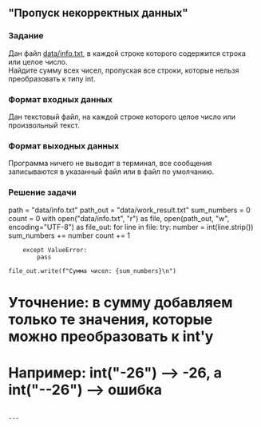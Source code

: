 ## "Пропуск некорректных данных"

### Задание

Дан файл [data/info.txt](data/info.txt), в каждой строке которого содержится строка или целое число. \
Найдите сумму всех чисел, пропуская все строки, которые нельзя преобразовать к типу int.

### Формат входных данных

Дан текстовый файл, на каждой строке которого целое число или произвольный текст.

### Формат выходных данных

Программа ничего не выводит в терминал, все сообщения записываются в указанный файл или в файл по умолчанию.

### Решение задачи

path = "data/info.txt"
path_out = "data/work_result.txt"
sum_numbers = 0
count = 0
with open("data/info.txt", "r") as file, open(path_out, "w", encoding="UTF-8") as file_out:
    for line in file:
        try:
            number = int(line.strip())
            sum_numbers += number
            count += 1

        except ValueError:
            pass

    file_out.write(f"Сумма чисел: {sum_numbers}\n")

# Уточнение: в сумму добавляем только те значения, которые можно преобразовать к int'у
# Например: int("-26") --> -26, а int("--26") --> ошибка
```

---

